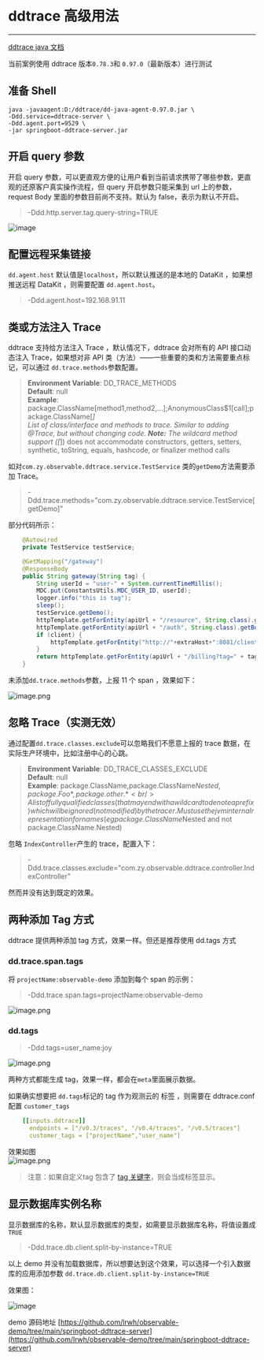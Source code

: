 # ddtrace 高级用法

---

[ddtrace java 文档 ](https://docs.datadoghq.com/tracing/setup_overview/setup/java/)

当前案例使用 ddtrace 版本`0.78.3`和 `0.97.0`（最新版本）进行测试


## 准备 Shell

```shell
java -javaagent:D:/ddtrace/dd-java-agent-0.97.0.jar \
-Ddd.service=ddtrace-server \
-Ddd.agent.port=9529 \
-jar springboot-ddtrace-server.jar
```

## 开启 query 参数

开启 query 参数，可以更直观方便的让用户看到当前请求携带了哪些参数，更直观的还原客户真实操作流程，但 query 开启参数只能采集到 url 上的参数，request Body 里面的参数目前尚不支持。默认为 false，表示为默认不开启。

> -Ddd.http.server.tag.query-string=TRUE

![image](../images/ddtrace-skill-1.png)

## 配置远程采集链接

`dd.agent.host` 默认值是`localhost`，所以默认推送的是本地的 DataKit ，如果想推送远程 DataKit ，则需要配置 `dd.agent.host`。

>  -Ddd.agent.host=192.168.91.11


## 类或方法注入 Trace

ddtrace 支持给方法注入 Trace ，默认情况下，ddtrace 会对所有的 API 接口动态注入 Trace，如果想对非 API 类（方法）——一些重要的类和方法需要重点标记，可以通过 `dd.trace.methods`参数配置。

> **Environment Variable**: DD_TRACE_METHODS<br />**Default**: null<br />**Example**: package.ClassName[method1,method2,...];AnonymousClass$1[call];package.ClassName[*]<br />List of class/interface and methods to trace. Similar to adding @Trace, but without changing code. **Note:** The wildcard method support ([*]) does not accommodate constructors, getters, setters, synthetic, toString, equals, hashcode, or finalizer method calls

如对`com.zy.observable.ddtrace.service.TestService` 类的`getDemo`方法需要添加 Trace。

> -Ddd.trace.methods="com.zy.observable.ddtrace.service.TestService[getDemo]"

部分代码所示：

```java
    @Autowired
    private TestService testService;

    @GetMapping("/gateway")
    @ResponseBody
    public String gateway(String tag) {
        String userId = "user-" + System.currentTimeMillis();
        MDC.put(ConstantsUtils.MDC_USER_ID, userId);
        logger.info("this is tag");
        sleep();
        testService.getDemo();
        httpTemplate.getForEntity(apiUrl + "/resource", String.class).getBody();
        httpTemplate.getForEntity(apiUrl + "/auth", String.class).getBody();
        if (client) {
            httpTemplate.getForEntity("http://"+extraHost+":8081/client", String.class).getBody();
        }
        return httpTemplate.getForEntity(apiUrl + "/billing?tag=" + tag, String.class).getBody();
    }
```

未添加`dd.trace.methods`参数，上报 11 个 span ，效果如下：

![image.png](../images/ddtrace-skill-2.png)

## 忽略 Trace（实测无效）

通过配置`dd.trace.classes.exclude`可以忽略我们不愿意上报的 trace 数据，在实际生产环境中，比如注册中心的心跳。

> **Environment Variable**: DD_TRACE_CLASSES_EXCLUDE<br />**Default**: null<br />**Example**: package.ClassName,package.ClassName$Nested,package.Foo*,package.other.*<br />A list of fully qualified classes (that may end with a wildcard to denote a prefix) which will be ignored (not modified) by the tracer. Must use the jvm internal representation for names (eg package.ClassName$Nested and not package.ClassName.Nested)

忽略 `IndexController`产生的 trace，配置入下：

> -Ddd.trace.classes.exclude="com.zy.observable.ddtrace.controller.IndexController"

然而并没有达到既定的效果。

## 两种添加 Tag 方式

ddtrace 提供两种添加 tag 方式，效果一样。但还是推荐使用 dd.tags 方式

### dd.trace.span.tags

将 `projectName:observable-demo` 添加到每个 span 的示例：

> -Ddd.trace.span.tags=projectName:observable-demo 

![image.png](../images/ddtrace-skill-3.png)

### dd.tags

> -Ddd.tags=user_name:joy

![image.png](../images/ddtrace-skill-4.png)

两种方式都能生成 tag，效果一样，都会在`meta`里面展示数据。

如果确实想要把 `dd.tags`标记的 tag 作为观测云的 标签 ，则需要在 ddtrace.conf 配置 `customer_tags`

```yaml
    [[inputs.ddtrace]]
      endpoints = ["/v0.3/traces", "/v0.4/traces", "/v0.5/traces"]
      customer_tags = ["projectName","user_name"]
```

效果如图<br />![image.png](../images/ddtrace-skill-5.png)

> 注意：如果自定义tag 包含了 [tag 关键字](/datakit/ddtrace/#tags)，则会当成标签显示。

## 显示数据库实例名称

显示数据库的名称，默认显示数据库的类型，如需要显示数据库名称，将值设置成`TRUE`

> -Ddd.trace.db.client.split-by-instance=TRUE

以上 demo 并没有加载数据库，所以想要达到这个效果，可以选择一个引入数据库的应用添加参数 `dd.trace.db.client.split-by-instance=TRUE`

效果图：

![image](../images/ddtrace-skill-6.png)

demo 源码地址 [https://github.com/lrwh/observable-demo/tree/main/springboot-ddtrace-server](https://github.com/lrwh/observable-demo/tree/main/springboot-ddtrace-server)
